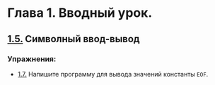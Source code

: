 # Глава 1. Вводный урок.

## [1.5.](content/1.5.md) Символный ввод-вывод

### Упражнения:
 - [1.7.](../tasks/1.7.c) Напишите программу для вывода значений константы `EOF`.